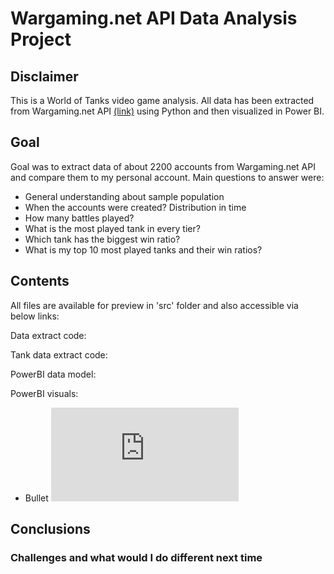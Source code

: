 # Wargaming.net API Data Analysis Project

## Disclaimer
This is a World of Tanks video game analysis. All data has been extracted from Wargaming.net API [(link)](https://developers.wargaming.net/reference/all/wot/account/list/?r_realm=eu) using Python and then visualized in Power BI.

## Goal

Goal was to extract data of about 2200 accounts from Wargaming.net API and compare them to my personal account. Main questions to answer were:

- General understanding about sample population
- When the accounts were created? Distribution in time
- How many battles played?
- What is the most played tank in every tier?
- Which tank has the biggest win ratio?
- What is my top 10 most played tanks and their win ratios?



## Contents
All files are available for preview in 'src' folder and also accessible via below links:

Data extract code: 

Tank data extract code:

PowerBI data model:

PowerBI visuals:






* Bullet
![Link to PowerBI](https://github.com/Marks9001/Data-Analysis-Project-Python-PowerBI-/blob/main/Power%20BI%20_Wargaming%20project.pdf)

## Conclusions
### Challenges and what would I do different next time
